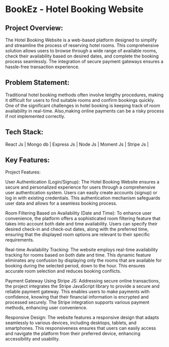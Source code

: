 # BookEz - Hotel Booking Website

## Project Overview:
The Hotel Booking Website is a web-based platform designed to simplify and streamline the process of reserving hotel rooms. 
This comprehensive solution allows users to browse through a wide range of available rooms, 
check their availability based on desired dates, and complete the booking process seamlessly. 
The integration of secure payment gateways ensures a hassle-free transaction experience.



## Problem Statement:
Traditional hotel booking methods often involve lengthy procedures, making it difficult for users to find suitable rooms and confirm bookings quickly.
One of the significant challenges in hotel booking is keeping track of room availability in real-time.
Also,making online payments can be a risky process if not implemented correctly. 


## Tech Stack:
React Js | 
Mongo db | 
Express Js | 
Node Js |
Moment Js | 
Stripe Js | 


## Key Features:

Project Features:

User Authentication (Login/Signup): 
The Hotel Booking Website ensures a secure and personalized experience for users through a comprehensive user authentication system. 
Users can easily create accounts (signup) or log in with existing credentials. 
This authentication mechanism safeguards user data and allows for a seamless booking process.

Room Filtering Based on Availability (Date and Time): 
To enhance user convenience, the platform offers a sophisticated room filtering feature that takes into account both date and time availability. 
Users can specify their desired check-in and check-out dates, along with the preferred time, 
ensuring that the displayed room options are relevant to their specific requirements.

Real-time Availability Tracking: 
The website employs real-time availability tracking for rooms based on both date and time.
This dynamic feature eliminates any confusion by displaying only the rooms that are available for booking during the selected period, down to the hour. 
This ensures accurate room selection and reduces booking conflicts.

Payment Gateway Using Stripe JS: 
Addressing secure online transactions, the project integrates the Stripe JavaScript library to provide a secure and reliable payment gateway.
This enables users to make payments with confidence, knowing that their financial information is encrypted and processed securely. 
The Stripe integration supports various payment methods, enhancing user convenience.

Responsive Design: 
The website features a responsive design that adapts seamlessly to various devices, including desktops, tablets, and smartphones. 
This responsiveness ensures that users can easily access and navigate the platform from their preferred device, enhancing accessibility and usability.
